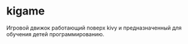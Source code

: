 # kigame
Игровой движок работающий поверх kivy и предназначенный для обучения детей программированию.
